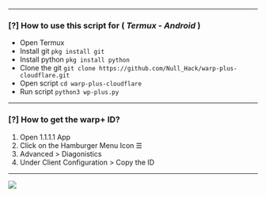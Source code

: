 --------------------------------------------------------------------
### [?] How to use this script for ( *Termux - Android* )
- Open Termux
- Install git `pkg install git`
- Install python `pkg install python`
- Clone the git `git clone https://github.com/Null_Hack/warp-plus-cloudflare.git`
- Open script `cd warp-plus-cloudflare`
- Run script `python3 wp-plus.py`
--------------------------------------------------------------------
### [?] How to get the warp+ ID?
1. Open 1.1.1.1 App
2. Click on the Hamburger Menu Icon ☰
3. Advanced > Diagonistics
4. Under Client Configuration > Copy the ID
--------------------------------------------------------------------
![](https://github.com/NullHaCk/warp-plus-cloudflare/null.png)

